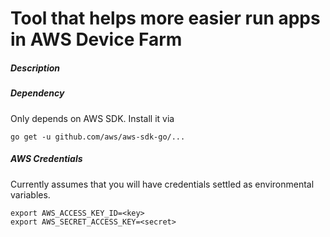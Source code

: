 # Tool that helps more easier run apps in AWS Device Farm

##### Description

##### Dependency

Only depends on AWS SDK. Install it via    
```
go get -u github.com/aws/aws-sdk-go/...
```

##### AWS Credentials

Currently assumes that you will have credentials settled as environmental variables.   
```
export AWS_ACCESS_KEY_ID=<key>
export AWS_SECRET_ACCESS_KEY=<secret>
```

